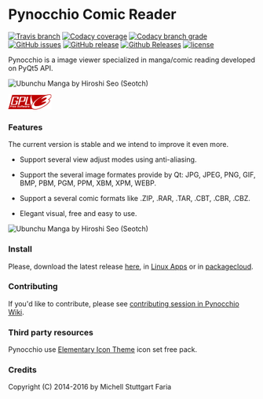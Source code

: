 Pynocchio Comic Reader
==================
[![Travis branch](https://img.shields.io/travis/pynocchio/pynocchio/develop.svg?style=flat-square)](https://github.com/pynocchio/pynocchio)
[![Codacy coverage](https://img.shields.io/codacy/coverage/a7dfde0bb92a486796cadbe70a036d09/develop.svg?style=flat-square)](https://github.com/pynocchio/pynocchio)
[![Codacy branch grade](https://img.shields.io/codacy/grade/a7dfde0bb92a486796cadbe70a036d09/develop.svg?style=flat-square)](https://github.com/pynocchio/pynocchio)
[![GitHub issues](https://img.shields.io/github/issues/pynocchio/pynocchio.svg?style=flat-square)](https://github.com/pynocchio/pynocchio)
[![GitHub release](https://img.shields.io/github/release/pynocchio/pynocchio.svg?style=flat-square)](https://github.com/pynocchio/pynocchio)
[![Github Releases](https://img.shields.io/github/downloads/pynocchio/pynocchio/latest/total.svg?style=flat-square)](https://github.com/pynocchio/pynocchio)
[![license](https://img.shields.io/github/license/pynocchio/pynocchio.svg?style=flat-square)](https://pt.wikipedia.org/wiki/GNU_General_Public_License)

Pynocchio is a image viewer specialized in manga/comic reading developed on
PyQt5 API.

![Ubunchu Manga by Hiroshi Seo (Seotch)](https://lh3.googleusercontent.com/-p0TtjyX-GgM/VwwYhAAUjrI/AAAAAAAAF04/_JSom_IMmasZfnRn4EPhxKejjj_9aHzYwCCo/s1152-Ic42/snapshot11.png)

[![GPL](data/gplv3-88x31.png)](LICENSE)

### Features

The current version is stable and we intend to improve it even more.

* Support several view adjust modes using anti-aliasing.
* Support the several image formates provide by Qt: JPG, JPEG, PNG, GIF, BMP, PBM, PGM, PPM, XBM, XPM, WEBP.
* Support a several comic formats like .ZIP, .RAR, .TAR, .CBT, .CBR, .CBZ.

* Elegant visual, free and easy to use.

![Ubunchu Manga by Hiroshi Seo (Seotch)](https://lh3.googleusercontent.com/-pedd53CIEtc/VwwYg1TpnoI/AAAAAAAAF04/gOJWtN5XZwYwQT_IBwYQEk-sYhqrw_owgCCo/s1152-Ic42/snapshot12.png)

### Install

Please, download the latest release [here](https://github.com/pynocchio/pynocchio/releases/latest), in [Linux Apps](https://www.linux-apps.com/p/1126786) or in [packagecloud](https://packagecloud.io/mstuttgart/pynocchio).

### Contributing

If you'd like to contribute, please see [contributing session in Pynocchio Wiki](https://github.com/pynocchio/pynocchio/wiki/Contributing).

### Third party resources

Pynocchio use [Elementary Icon Theme](https://github.com/opengraphix/elementary3-icon-theme) icon set free pack.

### Credits

Copyright (C) 2014-2016 by Michell Stuttgart Faria
